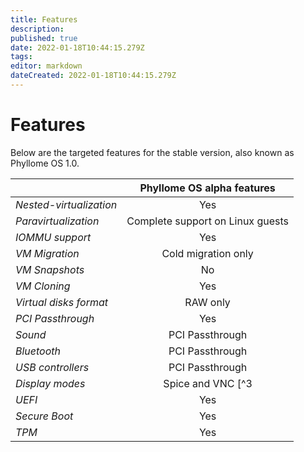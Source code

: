 ```yaml
---
title: Features
description: 
published: true
date: 2022-01-18T10:44:15.279Z
tags: 
editor: markdown
dateCreated: 2022-01-18T10:44:15.279Z
---
```


# Features

Below are the targeted features for the stable version, also known as Phyllome OS 1.0.

| | Phyllome OS alpha features |
| :- | :-: |
| *Nested-virtualization* | Yes |
| *Paravirtualization* | Complete support on Linux guests |
| *IOMMU support* | Yes |
| *VM Migration* | Cold migration only |
| *VM Snapshots* | No |
| *VM Cloning* | Yes |
| *Virtual disks format* | RAW only |
| *PCI Passthrough* | Yes |
| *Sound* | PCI Passthrough |
| *Bluetooth* | PCI Passthrough |
| *USB controllers* | PCI Passthrough |
| *Display modes* | Spice and VNC [^3 |
| *UEFI* | Yes |
| *Secure Boot* | Yes |
| *TPM* | Yes |